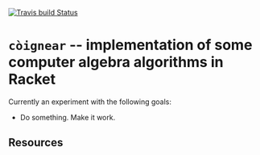 [![Travis build Status](https://travis-ci.org/markuspf/coignear.svg?branch=master)](https://travis-ci.org/markuspf/coignear)

# `còignear` -- implementation of some computer algebra algorithms in Racket

Currently an experiment with the following goals:

 * Do something. Make it work.


## Resources
